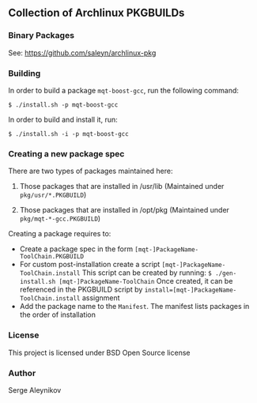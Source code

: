 ## Collection of Archlinux PKGBUILDs ##

### Binary Packages ###

See: https://github.com/saleyn/archlinux-pkg

### Building ###

In order to build a package ``mqt-boost-gcc``, run the following command:

```
$ ./install.sh -p mqt-boost-gcc
```

In order to build and install it, run:
```
$ ./install.sh -i -p mqt-boost-gcc
```

### Creating a new package spec ###

There are two types of packages maintained here:

1. Those packages that are installed in /usr/lib
   (Maintained under ``pkg/usr/*.PKGBUILD``)

2. Those packages that are installed in /opt/pkg
   (Maintained under ``pkg/mqt-*-gcc.PKGBUILD``)

Creating a package requires to:

* Create a package spec in the form ``[mqt-]PackageName-ToolChain.PKGBUILD``
* For custom post-installation create a script
  ``[mqt-]PackageName-ToolChain.install``
  This script can be created by running:
  ``$ ./gen-install.sh [mqt-]PackageName-ToolChain``
  Once created, it can be referenced in the PKGBUILD script by
  ``install=[mqt-]PackageName-ToolChain.install`` assignment
* Add the package name to the ``Manifest``. The manifest lists packages
   in the order of installation

### License ###

This project is licensed under BSD Open Source license

### Author ###

Serge Aleynikov


